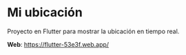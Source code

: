 # Mi ubicación

Proyecto en Flutter para mostrar la ubicación en tiempo real.

**Web**: https://flutter-53e3f.web.app/
